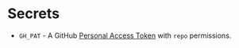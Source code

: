 # Secrets

* `GH_PAT` - A GitHub [Personal Access Token](https://docs.github.com/en/authentication/keeping-your-account-and-data-secure/creating-a-personal-access-token) with `repo` permissions.
